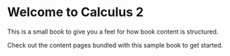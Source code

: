 Welcome to Calculus 2
============================

This is a small book to give you a feel for how book content is
structured.

Check out the content pages bundled with this sample book to get started.
